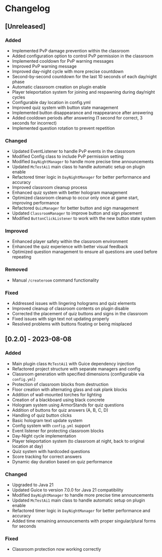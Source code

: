 # Changelog

## [Unreleased]

### Added
- Implemented PvP damage prevention within the classroom
- Added configuration option to control PvP permission in the classroom
- Implemented cooldown for PvP warning messages
- Improved PvP warning message
- Improved day-night cycle with more precise countdown
- Second-by-second countdown for the last 10 seconds of each day/night phase
- Automatic classroom creation on plugin enable
- Player teleportation system for joining and respawning during day/night cycles
- Configurable day location in config.yml
- Improved quiz system with button state management
- Implemented button disappearance and reappearance after answering
- Added cooldown periods after answering (1 second for correct, 3 seconds for incorrect)
- Implemented question rotation to prevent repetition

### Changed
- Updated EventListener to handle PvP events in the classroom
- Modified Config class to include PvP permission setting
- Modified `DayNightManager` to handle more precise time announcements
- Updated `McTestAi1` main class to handle automatic setup on plugin enable
- Refactored timer logic in `DayNightManager` for better performance and accuracy
- Improved classroom cleanup process
- Enhanced quiz system with better hologram management
- Optimized classroom cleanup to occur only once at game start, improving performance
- Refactored `QuizManager` for better button and sign management
- Updated `ClassroomManager` to improve button and sign placement
- Modified `ButtonClickListener` to work with the new button state system

### Improved
- Enhanced player safety within the classroom environment
- Enhanced the quiz experience with better visual feedback
- Optimized question management to ensure all questions are used before repeating

### Removed
- Manual `/createroom` command functionality

### Fixed
- Addressed issues with lingering holograms and quiz elements
- Improved cleanup of classroom contents on plugin disable
- Corrected the placement of quiz buttons and signs in the classroom
- Fixed issues with sign text not updating properly
- Resolved problems with buttons floating or being misplaced

## [0.2.0] - 2023-08-08

### Added
- Main plugin class `McTestAi1` with Guice dependency injection
- Refactored project structure with separate managers and config
- Classroom generation with specified dimensions (configurable via `config.yml`)
- Protection of classroom blocks from destruction
- Floor creation with alternating glass and oak plank blocks
- Addition of wall-mounted torches for lighting
- Creation of a blackboard using black concrete
- Hologram system using ArmorStands for quiz questions
- Addition of buttons for quiz answers (A, B, C, D)
- Handling of quiz button clicks
- Basic hologram text update system
- Config system with `config.yml` support
- Event listener for protecting classroom blocks
- Day-Night cycle implementation
- Player teleportation system (to classroom at night, back to original location at day)
- Quiz system with hardcoded questions
- Score tracking for correct answers
- Dynamic day duration based on quiz performance

### Changed
- Upgraded to Java 21
- Updated Guice to version 7.0.0 for Java 21 compatibility
- Modified `DayNightManager` to handle more precise time announcements
- Updated `McTestAi1` main class to handle automatic setup on plugin enable
- Refactored timer logic in `DayNightManager` for better performance and accuracy
- Added time remaining announcements with proper singular/plural forms for seconds

### Fixed
- Classroom protection now working correctly